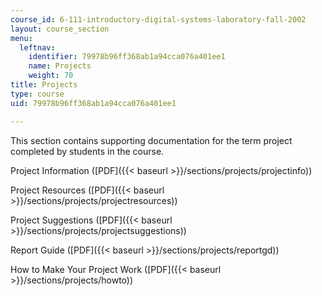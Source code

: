```yaml
---
course_id: 6-111-introductory-digital-systems-laboratory-fall-2002
layout: course_section
menu:
  leftnav:
    identifier: 79978b96ff368ab1a94cca076a401ee1
    name: Projects
    weight: 70
title: Projects
type: course
uid: 79978b96ff368ab1a94cca076a401ee1

---
```


This section contains supporting documentation for the term project completed by students in the course.

Project Information ([PDF]({{< baseurl >}}/sections/projects/projectinfo))

Project Resources ([PDF]({{< baseurl >}}/sections/projects/projectresources))

Project Suggestions ([PDF]({{< baseurl >}}/sections/projects/projectsuggestions))

Report Guide ([PDF]({{< baseurl >}}/sections/projects/reportgd))

How to Make Your Project Work ([PDF]({{< baseurl >}}/sections/projects/howto))